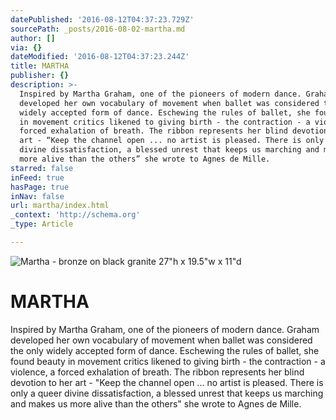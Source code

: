 ```yaml
---
datePublished: '2016-08-12T04:37:23.729Z'
sourcePath: _posts/2016-08-02-martha.md
author: []
via: {}
dateModified: '2016-08-12T04:37:23.244Z'
title: MARTHA
publisher: {}
description: >-
  Inspired by Martha Graham, one of the pioneers of modern dance. Graham
  developed her own vocabulary of movement when ballet was considered the only
  widely accepted form of dance. Eschewing the rules of ballet, she found beauty
  in movement critics likened to giving birth - the contraction - a violence, a
  forced exhalation of breath. The ribbon represents her blind devotion to her
  art - “Keep the channel open ... no artist is pleased. There is only a queer
  divine dissatisfaction, a blessed unrest that keeps us marching and makes us
  more alive than the others” she wrote to Agnes de Mille.
starred: false
inFeed: true
hasPage: true
inNav: false
url: martha/index.html
_context: 'http://schema.org'
_type: Article

---
```

![Martha - bronze on black granite                                                                    27"h x 19.5"w x 11"d](https://s3-us-west-2.amazonaws.com/the-grid-img/p/2a11347d6b2c863556bc03e71728ddc52aa98ab2.jpg)

# **MARTHA**

Inspired by Martha Graham, one of the pioneers of modern dance. Graham developed her own vocabulary of movement when ballet was considered the only widely accepted form of dance. Eschewing the rules of ballet, she found beauty in movement critics likened to giving birth - the contraction - a violence, a forced exhalation of breath. The ribbon represents her blind devotion to her art - "Keep the channel open ... no artist is pleased. There is only a queer divine dissatisfaction, a blessed unrest that keeps us marching and makes us more alive than the others" she wrote to Agnes de Mille.